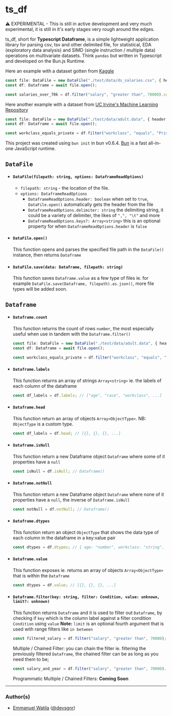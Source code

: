 # ts_df

⚠️ EXPERIMENTAL - This is still in active development and very much experimental, it is still in it's early stages very rough around the edges.

ts_df, short for **Typescript Dataframe**, is a simple lightweight application library for parsing csv, tsv and other delimited file, for statistical, EDA (exploratory data analysis) and SIMD (single instruction / multiple data) operations on multivariate datasets. Think `pandas` but written in Typescript and developed on the Bun.js Runtime.

Here an example with a dataset gotten from [Kaggle](https://www.kaggle.com/datasets/inductiveanks/employee-salaries-for-different-job-roles)

```typescript
const file: DataFile = new DataFile("./test/data/ds_salaries.csv", { header: true, delimiter: "," });
const df: Dataframe = await file.open();

const salaries_over_70k = df.filter("salary", "greater than", 70000).count; // 447;
```

Here another example with a dataset from [UC Irvine's Machine Learning Repository](https://archive.ics.uci.edu/dataset/2/adult)

```typescript
const file: DataFile = new DataFile("./test/data/adult.data", { header: true, delimiter: "," });
const df: Dataframe = await file.open();

const workclass_equals_private = df.filter("workclass", "equals", "Private").count; // 22,696
```

This project was created using `bun init` in bun v0.6.4. [Bun](https://bun.sh) is a fast all-in-one JavaScript runtime.

## `DataFile`

- #### `DataFile(filepath: string, options: DataframeReadOptions)`
  - `filepath: string` - the location of the file.
  - `options: DataframeReadOptions`
    - `DataframeReadOptions.header: boolean` when set to `true`, `DataFile.open()` automatically gets the header from the file
    - `DataframeReadOptions.delimiter: string` the delimiting string, it could be a variety of delimiter, the likes of `",", "\t"` and more
    - `DataframeReadOptions.keys?: Array<string>` this is an optional property for when `DataframeReadOptions.header` is `false`
- #### `DataFile.open()`
  This function opens and parses the specified file path in the `DataFile()` instance, then returns `Dataframe`
- #### `DataFile.save(data: Dataframe, filepath: string)`
  This function saves `Dataframe.value` as a few type of files ie. for example `DataFile.save(Dataframe, filepath).as.json()`, more file types will be added soon.

## `Dataframe`

- #### `Dataframe.count`

  This function returns the count of rows `number`, the most especially useful when use in tandem with the `Dataframe.filter()`

  ```typescript
  const file: DataFile = new DataFile("./test/data/adult.data", { header: true, delimiter: "," });
  const df: Dataframe = await file.open();

  const workclass_equals_private = df.filter("workclass", "equals", "Private").count; // 22,696
  ```

- #### `Dataframe.labels`

  This function returns an array of strings `Array<string>` ie. the labels of each column of the dataframe

  ```typescript
  const df_labels = df.labels; // ["age", "race", "workclass", ...]
  ```

- #### `Dataframe.head`

  This function return an array of objects `Array<ObjectType>`. NB: `ObjectType` is a custom type.

  ```typescript
  const df_labels = df.head; // [{}, {}, {}, ...]
  ```

- #### `Dataframe.isNull`

  This function return a new Dataframe object `Dataframe` where some of it properties have a `null`

  ```typescript
  const isNull = df.isNull; // Dataframe()
  ```

- #### `Dataframe.notNull`

  This function return a new Dataframe object `Dataframe` where none of it properties have a `null`, the inverse of `Dataframe.isNull`

  ```typescript
  const notNull = df.notNull; // Dataframe()
  ```

- #### `Dataframe.dtypes`

  This function return an object `ObjectType` that shows the data type of each column in the dataframe in a key:value pair

  ```typescript
  const dtypes = df.dtypes; // { age: "number", workclass: "string", ... }
  ```

- #### `Dataframe.value`

  This function exposes ie. returns an array of objects `Array<ObjectType>` that is within the `Dataframe`

  ```typescript
  const dtypes = df.value; // [{}, {}, {}, ...]
  ```

- #### `Dataframe.filter(key: string, filter: Condition, value: unknown, limit?: unknown)`

  This function returns `Dataframe` and it is used to filter out `Dataframe`, by checking if `key` which is the column label against a filter condition `Condition` using `value`
  **Note:** `limit` is an optional fourth argument that is used with range filters like `in between`

  ```typescript
  const filtered_salary = df.filter("salary", "greater than", 70000); // Dataframe
  ```

  Multiple / Chained Filter: you can chain the filter ie. filtering the previously filtered `Dataframe`, the chained filter can be as long as you need them to be;

  ```typescript
  const salary_and_year = df.filter("salary", "greater than", 70000).filter("work_year", "equals", 2020); // Dataframe
  ```

  Programmatic Multiple / Chained Filters:
  **Coming Soon**

---

### Author(s)

- [Emmanuel Watila](https://devsgnr.xyz) ([@devsgnr](https://github.com/devsgnr))
